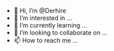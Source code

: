 - 👋 Hi, I’m @Derhire
- 👀 I’m interested in ...
- 🌱 I’m currently learning ...
- 💞️ I’m looking to collaborate on ...
- 📫 How to reach me ...

<!---
Derhire/Derhire is a ✨ special ✨ repository because its `README.md` (this file) appears on your GitHub profile.
You can click the Preview link to take a look at your changes.
--->
